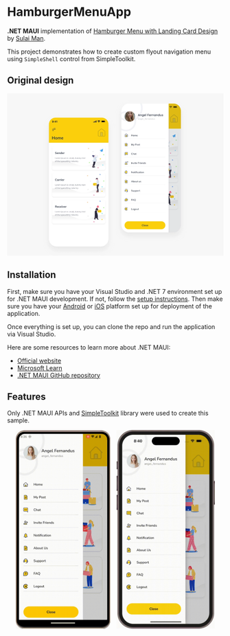 # HamburgerMenuApp

**.NET MAUI** implementation of [Hamburger Menu with Landing Card Design](https://dribbble.com/shots/11101126-Hamburger-Menu-with-Landing-Card-Design) by [Sulai Man](https://dribbble.com/sully_man).



This project demonstrates how to create custom flyout navigation menu using `SimpleShell` control from SimpleToolkit.

## Original design

[![Dribbble Design](./images/original_design.webp)](https://dribbble.com/shots/11101126-Hamburger-Menu-with-Landing-Card-Design)

## Installation

First, make sure you have your Visual Studio and .NET 7 environment set up for .NET MAUI development. If not, follow the [setup instructions](https://learn.microsoft.com/dotnet/maui/get-started/installation). Then make sure you have your [Android](https://learn.microsoft.com/dotnet/maui/get-started/first-app?pivots=devices-android) or [iOS](https://learn.microsoft.com/dotnet/maui/get-started/first-app?pivots=devices-ios) platform set up for deployment of the application.

Once everything is set up, you can clone the repo and run the application via Visual Studio.

Here are some resources to learn more about .NET MAUI:

- [Official website](https://dotnet.microsoft.com/apps/maui)
- [Microsoft Learn](https://learn.microsoft.com/dotnet/maui/what-is-maui)
- [.NET MAUI GitHub repository](https://github.com/dotnet/maui)

## Features

Only .NET MAUI APIs and [SimpleToolkit](https://github.com/RadekVyM/SimpleToolkit) library were used to create this sample.

<p align="center">
    <img src="./images/android.gif" width="220">
    &nbsp;&nbsp;
    <img src="./images/ios.gif" width="229">
</p>
